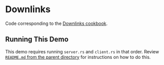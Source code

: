 # Downlinks

Code corresponding to the [Downlinks cookbook](https://swimos.org/tutorials/downlinks/).

## Running This Demo

This demo requires running `server.rs` and `client.rs` in that order. Review [`README.md` from the parent directory](../README.md) for instructions on how to do this.
